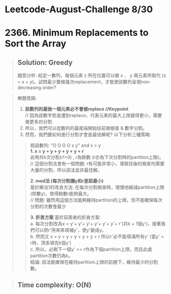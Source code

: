 # Leetcode-August-Challenge 8/30
# 2366. Minimum Replacements to Sort the Array
> ## Solution: Greedy
> 題意分析: 給定一數列，每個元素 z 所在位置可以被 x 、 y 兩元素所取代 (z = x + y)。試問最少要做幾次replacement，才能使該數列呈現non-decreasing order?

> 解題思路: 
> 1. **該數列的最後一個元素必不會被replace //Keypoint**  
> // 因為該數字若是遭到replace，代表元素的最大上限變得更小，需要做更多的分割  
> 2. 所以，我們可以從數列的最尾端開始往前做檢查 & 數字分割。  
> 3. 然而，我們要如何進行分割才會是最佳解呢? 以下分析三種策略:  
>> 假設數列: "O O O O x y" and x > y  
>> **1. x = y + y + y + y + y + r**   
>> 此時共k次分割(r!=0) , r為餘數 (r亦為下次分割時的partition上限)。  
>> // 這個分割法會有一個問題: r有可能非常小，導致往後的檢查均需要大量的分割，所以該法並非最佳解。  
>>
>> **2. mod法 (每次分割讓y和r差距最小)**   
>> 基於解法1的改良方法: 在每次分割檢查時，慢慢地縮減partition上限 (除數y)，使得餘數r能夠最大。    
>> // 問題: 雖然用這個方法能夠維持partition的上限，但不能確保每次分割的次數會最少  
>>
>> **3. 折衷方案**
>> 基於前兩者的折衷方案:  
>> a. 每次分割改為x = y'+ y'+ y'+ y'+ y'+ y'+ r'(共k + 1個y')，接著我們可以把r'用來來填補y'，使y'變成y。    
>> b. 然而又 x = y + y + y + y + y + r 所以r'必不能填滿所有y' (當y' = r時，頂多填完k個y')  
>> c. 所以，必剩下一個y' >= r作為下個partition上限，而且此處partition次數仍為k。  
>> 結論: 該法能確保在維持partition上限的前題下，維持最少的分割數。  

> ## Time complexity: O(N)
